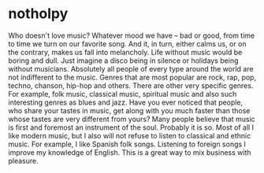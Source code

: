 # notholpy
Who doesn't love music? Whatever mood we have – bad or good, from time to time we turn on our favorite song. And it, in turn, either calms us, or on the contrary, makes us fall into melancholy.
Life without music would be boring and dull. 
Just imagine a disco being in silence or holidays being without musicians. Absolutely all people of every type around the world are not indifferent to the music. 
Genres that are most popular are rock, rap, pop, techno, chanson, hip-hop and others. There are other very specific genres. For example, folk music, classical music, 
spiritual music and also such interesting genres as blues and jazz.
Have you ever noticed that people, who share your tastes in music, get along with you much faster than those whose tastes are very different from yours?
Many people believe that music is first and foremost an instrument of the soul. Probably it is so.
Most of all I like modern music, but I also will not refuse to listen to classical and ethnic music. For example, I like Spanish folk songs. 
Listening to foreign songs I improve my knowledge of English. This is a great way to mix business with pleasure.
